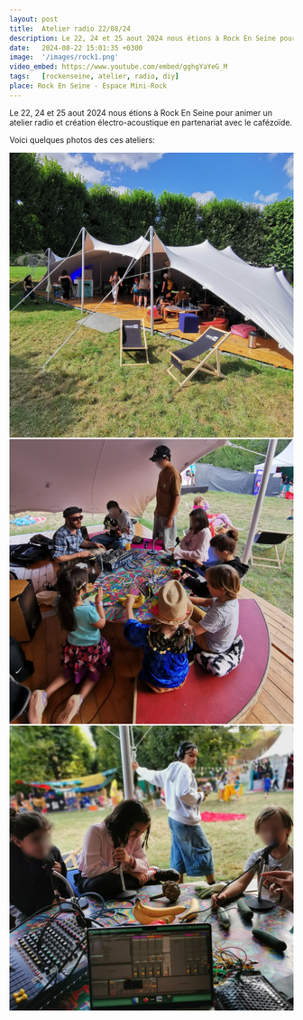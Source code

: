 ```yaml
---
layout: post
title:  Atelier radio 22/08/24
description: Le 22, 24 et 25 aout 2024 nous étions à Rock En Seine pour animer un atelier radio et création sonore en partenariat avec le cafézoïde.
date:   2024-08-22 15:01:35 +0300
image:  '/images/rock1.png'
video_embed: https://www.youtube.com/embed/gghgYaYeG_M
tags:   [rockenseine, atelier, radio, diy]
place: Rock En Seine - Espace Mini-Rock
---
```


Le 22, 24 et 25 aout 2024 nous étions à Rock En Seine pour animer un atelier radio et création électro-acoustique en partenariat avec le cafézoïde.

Voici quelques photos des ces ateliers:

<div class="gallery-box">
  <div class="gallery">
    <img src="/images/rock1.jpg" loading="lazy" alt="Project">
    <img src="/images/rock2.jpg" loading="lazy" alt="Project">
    <img src="/images/rock3.jpg" loading="lazy" alt="Project">
  </div>
</div>